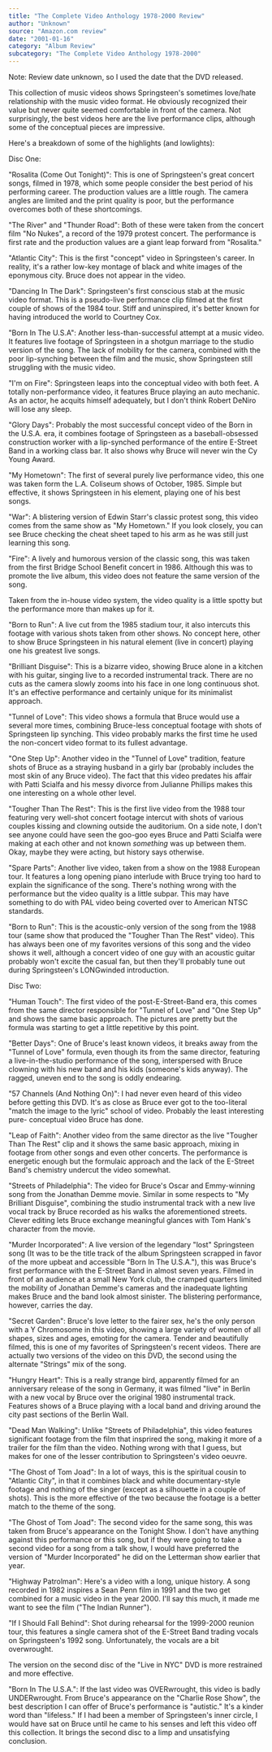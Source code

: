 ```yaml
---
title: "The Complete Video Anthology 1978-2000 Review"
author: "Unknown"
source: "Amazon.com review"
date: "2001-01-16"
category: "Album Review"
subcategory: "The Complete Video Anthology 1978-2000"
---
```


Note: Review date unknown, so I used the date that the DVD released.

This collection of music videos shows Springsteen's sometimes love/hate relationship with the music video format. He obviously recognized their value but never quite seemed comfortable in front of the camera. Not surprisingly, the best videos here are the live performance clips, although some of the conceptual pieces are impressive.

Here's a breakdown of some of the highlights (and lowlights):

Disc One:

"Rosalita (Come Out Tonight)": This is one of Springsteen's great concert songs, filmed in 1978, which some people consider the best period of his performing career. The production values are a little rough. The camera angles are limited and the print quality is poor, but the performance overcomes both of these shortcomings.

"The River" and "Thunder Road": Both of these were taken from the concert film "No Nukes", a record of the 1979 protest concert. The performance is first rate and the production values are a giant leap forward from "Rosalita."

"Atlantic City": This is the first "concept" video in Springsteen's career. In reality, it's a rather low-key montage of black and white images of the eponymous city. Bruce does not appear in the video.

"Dancing In The Dark": Springsteen's first conscious stab at the music video format. This is a pseudo-live performance clip filmed at the first couple of shows of the 1984 tour. Stiff and uninspired, it's better known for having introduced the world to Courtney Cox.

"Born In The U.S.A": Another less-than-successful attempt at a music video. It features live footage of Springsteen in a shotgun marriage to the studio version of the song. The lack of mobility for the camera, combined with the poor lip-synching between the film and the music, show Springsteen still struggling with the music video.

"I'm on Fire": Springsteen leaps into the conceptual video with both feet. A totally non-performance video, it features Bruce playing an auto mechanic. As an actor, he acquits himself adequately, but I don't think Robert DeNiro will lose any sleep.

"Glory Days": Probably the most successful concept video of the Born in the U.S.A. era, it combines footage of Springsteen as a baseball-obsessed construction worker with a lip-synched performance of the entire E-Street Band in a working class bar. It also shows why Bruce will never win the Cy Young Award.

"My Hometown": The first of several purely live performance video, this one was taken form the L.A. Coliseum shows of October, 1985. Simple but effective, it shows Springsteen in his element, playing one of his best songs.

"War": A blistering version of Edwin Starr's classic protest song, this video comes from the same show as "My Hometown." If you look closely, you can see Bruce checking the cheat sheet taped to his arm as he was still just learning this song.

"Fire": A lively and humorous version of the classic song, this was taken from the first Bridge School Benefit concert in 1986. Although this was to promote the live album, this video does not feature the same version of the song.

Taken from the in-house video system, the video quality is a little spotty but the performance more than makes up for it.

"Born to Run": A live cut from the 1985 stadium tour, it also intercuts this footage with various shots taken from other shows. No concept here, other to show Bruce Springsteen in his natural element (live in concert) playing one his greatest live songs.

"Brilliant Disguise": This is a bizarre video, showing Bruce alone in a kitchen with his guitar, singing live to a recorded instrumental track. There are no cuts as the camera slowly zooms into his face in one long continuous shot. It's an effective performance and certainly unique for its minimalist approach.

"Tunnel of Love": This video shows a formula that Bruce would use a several more times, combining Bruce-less conceptual footage with shots of Springsteen lip synching. This video probably marks the first time he used the non-concert video format to its fullest advantage.

"One Step Up": Another video in the "Tunnel of Love" tradition, feature shots of Bruce as a straying husband in a girly bar (probably includes the most skin of any Bruce video). The fact that this video predates his affair with Patti Scialfa and his messy divorce from Julianne Phillips makes this one interesting on a whole other level.

"Tougher Than The Rest": This is the first live video from the 1988 tour featuring very well-shot concert footage intercut with shots of various couples kissing and clowning outside the auditorium. On a side note, I don't see anyone could have seen the goo-goo eyes Bruce and Patti Scialfa were making at each other and not known _something_ was up between them. Okay, maybe they were acting, but history says otherwise.

"Spare Parts": Another live video, taken from a show on the 1988 European tour. It features a long opening piano interlude with Bruce trying too hard to explain the significance of the song. There's nothing wrong with the performance but the video quality is a little subpar. This may have something to do with PAL video being coverted over to American NTSC standards.

"Born to Run": This is the acoustic-only version of the song from the 1988 tour (same show that produced the "Tougher Than The Rest" video). This has always been one of my favorites versions of this song and the video shows it well, although a concert video of one guy with an acoustic guitar probably won't excite the casual fan, but then they'll probably tune out during Springsteen's LONGwinded introduction.

Disc Two:

"Human Touch": The first video of the post-E-Street-Band era, this comes from the same director responsible for "Tunnel of Love" and "One Step Up" and shows the same basic approach. The pictures are pretty but the formula was starting to get a little repetitive by this point.

"Better Days": One of Bruce's least known videos, it breaks away from the "Tunnel of Love" formula, even though its from the same director, featuring a live-in-the-studio performance of the song, interspersed with Bruce clowning with his new band and his kids (someone's kids anyway). The ragged, uneven end to the song is oddly endearing.

"57 Channels (And Nothing On)": I had never even heard of this video before getting this DVD. It's as close as Bruce ever got to the too-literal "match the image to the lyric" school of video. Probably the least interesting pure- conceptual video Bruce has done.

"Leap of Faith": Another video from the same director as the live "Tougher Than The Rest" clip and it shows the same basic approach, mixing in footage from other songs and even other concerts. The performance is energetic enough but the formulaic approach and the lack of the E-Street Band's chemistry undercut the video somewhat.

"Streets of Philadelphia": The video for Bruce's Oscar and Emmy-winning song from the Jonathan Demme movie. Similar in some respects to "My Brilliant Disguise", combining the studio instrumental track with a new live vocal track by Bruce recorded as his walks the aforementioned streets. Clever editing lets Bruce exchange meaningful glances with Tom Hank's character from the movie.

"Murder Incorporated": A live version of the legendary "lost" Springsteen song (It was to be the title track of the album Springsteen scrapped in favor of the more upbeat and accessible "Born In The U.S.A."), this was Bruce's first performance with the E-Street Band in almost seven years. Filmed in front of an audience at a small New York club, the cramped quarters limited the mobility of Jonathan Demme's cameras and the inadequate lighting makes Bruce and the band look almost sinister. The blistering performance, however, carries the day.

"Secret Garden": Bruce's love letter to the fairer sex, he's the only person with a Y Chromosome in this video, showing a large variety of women of all shapes, sizes and ages, emoting for the camera. Tender and beautifully filmed, this is one of my favorites of Springsteen's recent videos. There are actually two versions of the video on this DVD, the second using the alternate "Strings" mix of the song.

"Hungry Heart": This is a really strange bird, apparently filmed for an anniversary release of the song in Germany, it was filmed "live" in Berlin with a new vocal by Bruce over the original 1980 instrumental track. Features shows of a Bruce playing with a local band and driving around the city past sections of the Berlin Wall.

"Dead Man Walking": Unlike "Streets of Philadelphia", this video features significant footage from the film that insprired the song, making it more of a trailer for the film than the video. Nothing wrong with that I guess, but makes for one of the lesser contribution to Springsteen's video oeuvre.

"The Ghost of Tom Joad": In a lot of ways, this is the spiritual cousin to "Atlantic City", in that it combines black and white documentary-style footage and nothing of the singer (except as a silhouette in a couple of shots). This is the more effective of the two because the footage is a better match to the theme of the song.

"The Ghost of Tom Joad": The second video for the same song, this was taken from Bruce's appearance on the Tonight Show. I don't have anything against this performance or this song, but if they were going to take a second video for a song from a talk show, I would have preferred the version of "Murder Incorporated" he did on the Letterman show earlier that year.

"Highway Patrolman": Here's a video with a long, unique history. A song recorded in 1982 inspires a Sean Penn film in 1991 and the two get combined for a music video in the year 2000. I'll say this much, it made me want to see the film ("The Indian Runner").

"If I Should Fall Behind": Shot during rehearsal for the 1999-2000 reunion tour, this features a single camera shot of the E-Street Band trading vocals on Springsteen's 1992 song. Unfortunately, the vocals are a bit overwrought.

The version on the second disc of the "Live in NYC" DVD is more restrained and more effective.

"Born In The U.S.A.": If the last video was OVERwrought, this video is badly UNDERwrought. From Bruce's appearance on the "Charlie Rose Show", the best description I can offer of Bruce's performance is "autistic." It's a kinder word than "lifeless." If I had been a member of Springsteen's inner circle, I would have sat on Bruce until he came to his senses and left this video off this collection. It brings the second disc to a limp and unsatisfying conclusion.